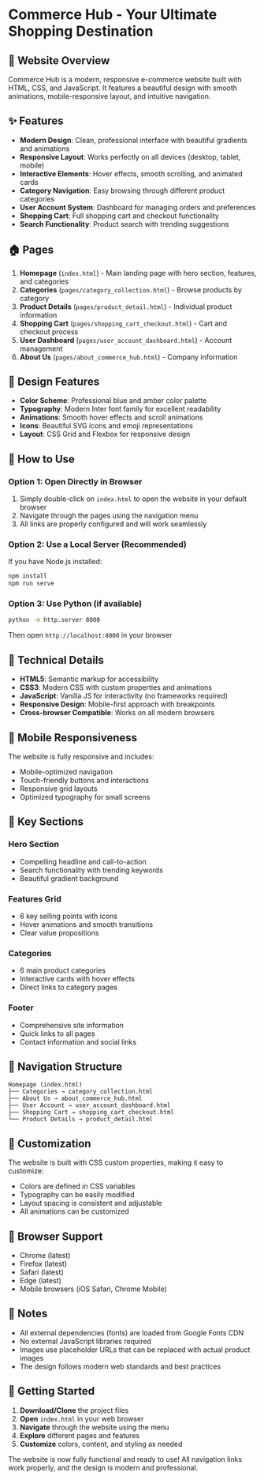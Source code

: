 # Commerce Hub - Your Ultimate Shopping Destination

## 🚀 Website Overview

Commerce Hub is a modern, responsive e-commerce website built with HTML, CSS, and JavaScript. It features a beautiful design with smooth animations, mobile-responsive layout, and intuitive navigation.

## ✨ Features

- **Modern Design**: Clean, professional interface with beautiful gradients and animations
- **Responsive Layout**: Works perfectly on all devices (desktop, tablet, mobile)
- **Interactive Elements**: Hover effects, smooth scrolling, and animated cards
- **Category Navigation**: Easy browsing through different product categories
- **User Account System**: Dashboard for managing orders and preferences
- **Shopping Cart**: Full shopping cart and checkout functionality
- **Search Functionality**: Product search with trending suggestions

## 🏠 Pages

1. **Homepage** (`index.html`) - Main landing page with hero section, features, and categories
2. **Categories** (`pages/category_collection.html`) - Browse products by category
3. **Product Details** (`pages/product_detail.html`) - Individual product information
4. **Shopping Cart** (`pages/shopping_cart_checkout.html`) - Cart and checkout process
5. **User Dashboard** (`pages/user_account_dashboard.html`) - Account management
6. **About Us** (`pages/about_commerce_hub.html`) - Company information

## 🎨 Design Features

- **Color Scheme**: Professional blue and amber color palette
- **Typography**: Modern Inter font family for excellent readability
- **Animations**: Smooth hover effects and scroll animations
- **Icons**: Beautiful SVG icons and emoji representations
- **Layout**: CSS Grid and Flexbox for responsive design

## 🚀 How to Use

### Option 1: Open Directly in Browser
1. Simply double-click on `index.html` to open the website in your default browser
2. Navigate through the pages using the navigation menu
3. All links are properly configured and will work seamlessly

### Option 2: Use a Local Server (Recommended)
If you have Node.js installed:
```bash
npm install
npm run serve
```

### Option 3: Use Python (if available)
```bash
python -m http.server 8000
```
Then open `http://localhost:8000` in your browser

## 🔧 Technical Details

- **HTML5**: Semantic markup for accessibility
- **CSS3**: Modern CSS with custom properties and animations
- **JavaScript**: Vanilla JS for interactivity (no frameworks required)
- **Responsive Design**: Mobile-first approach with breakpoints
- **Cross-browser Compatible**: Works on all modern browsers

## 📱 Mobile Responsiveness

The website is fully responsive and includes:
- Mobile-optimized navigation
- Touch-friendly buttons and interactions
- Responsive grid layouts
- Optimized typography for small screens

## 🎯 Key Sections

### Hero Section
- Compelling headline and call-to-action
- Search functionality with trending keywords
- Beautiful gradient background

### Features Grid
- 6 key selling points with icons
- Hover animations and smooth transitions
- Clear value propositions

### Categories
- 6 main product categories
- Interactive cards with hover effects
- Direct links to category pages

### Footer
- Comprehensive site information
- Quick links to all pages
- Contact information and social links

## 🔗 Navigation Structure

```
Homepage (index.html)
├── Categories → category_collection.html
├── About Us → about_commerce_hub.html
├── User Account → user_account_dashboard.html
├── Shopping Cart → shopping_cart_checkout.html
└── Product Details → product_detail.html
```

## 🎨 Customization

The website is built with CSS custom properties, making it easy to customize:
- Colors are defined in CSS variables
- Typography can be easily modified
- Layout spacing is consistent and adjustable
- All animations can be customized

## 🌟 Browser Support

- Chrome (latest)
- Firefox (latest)
- Safari (latest)
- Edge (latest)
- Mobile browsers (iOS Safari, Chrome Mobile)

## 📝 Notes

- All external dependencies (fonts) are loaded from Google Fonts CDN
- No external JavaScript libraries required
- Images use placeholder URLs that can be replaced with actual product images
- The design follows modern web standards and best practices

## 🚀 Getting Started

1. **Download/Clone** the project files
2. **Open** `index.html` in your web browser
3. **Navigate** through the website using the menu
4. **Explore** different pages and features
5. **Customize** colors, content, and styling as needed

The website is now fully functional and ready to use! All navigation links work properly, and the design is modern and professional.
